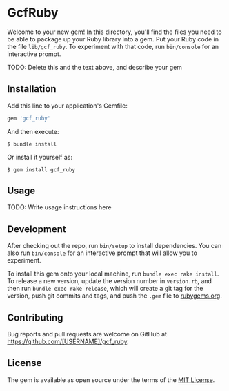 # GcfRuby

Welcome to your new gem! In this directory, you'll find the files you need to be able to package up your Ruby library into a gem. Put your Ruby code in the file `lib/gcf_ruby`. To experiment with that code, run `bin/console` for an interactive prompt.

TODO: Delete this and the text above, and describe your gem

## Installation

Add this line to your application's Gemfile:

```ruby
gem 'gcf_ruby'
```

And then execute:

    $ bundle install

Or install it yourself as:

    $ gem install gcf_ruby

## Usage

TODO: Write usage instructions here

## Development

After checking out the repo, run `bin/setup` to install dependencies. You can also run `bin/console` for an interactive prompt that will allow you to experiment.

To install this gem onto your local machine, run `bundle exec rake install`. To release a new version, update the version number in `version.rb`, and then run `bundle exec rake release`, which will create a git tag for the version, push git commits and tags, and push the `.gem` file to [rubygems.org](https://rubygems.org).

## Contributing

Bug reports and pull requests are welcome on GitHub at https://github.com/[USERNAME]/gcf_ruby.


## License

The gem is available as open source under the terms of the [MIT License](https://opensource.org/licenses/MIT).
